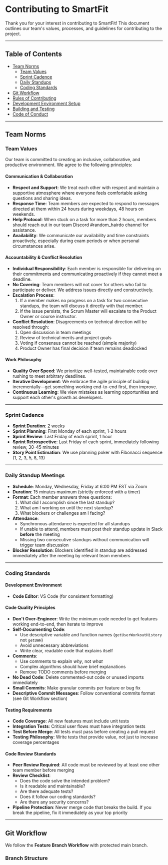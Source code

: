 # Contributing to SmartFit

Thank you for your interest in contributing to SmartFit! This document outlines our team's values, processes, and guidelines for contributing to the project.

---

## Table of Contents

- [Team Norms](#team-norms)
  - [Team Values](#team-values)
  - [Sprint Cadence](#sprint-cadence)
  - [Daily Standups](#daily-standup-meetings)
  - [Coding Standards](#coding-standards)
- [Git Workflow](#git-workflow)
- [Rules of Contributing](#rules-of-contributing)
- [Development Environment Setup](#development-environment-setup)
- [Building and Testing](#building-and-testing)
- [Code of Conduct](#code-of-conduct)

---

## Team Norms

### Team Values

Our team is committed to creating an inclusive, collaborative, and productive environment. We agree to the following principles:

#### Communication & Collaboration
- **Respect and Support**: We treat each other with respect and maintain a supportive atmosphere where everyone feels comfortable asking questions and sharing ideas.
- **Response Time**: Team members are expected to respond to messages directed at them within 24 hours during weekdays, 48 hours on weekends.
- **Help Protocol**: When stuck on a task for more than 2 hours, members should reach out in our team Discord #random_hairdo channel for assistance.
- **Availability**: We communicate our availability and time constraints proactively, especially during exam periods or when personal circumstances arise.

#### Accountability & Conflict Resolution
- **Individual Responsibility**: Each member is responsible for delivering on their commitments and communicating proactively if they cannot meet a deadline.
- **No Covering**: Team members will not cover for others who fail to participate or deliver. We address issues directly and constructively.
- **Escalation Process**: 
  1. If a member makes no progress on a task for two consecutive standups, the team will discuss it directly with that member.
  2. If the issue persists, the Scrum Master will escalate to the Product Owner or course instructor.
- **Conflict Resolution**: Disagreements on technical direction will be resolved through:
  1. Open discussion in team meetings
  2. Review of technical merits and project goals
  3. Voting if consensus cannot be reached (simple majority)
  4. Product Owner has final decision if team remains deadlocked

#### Work Philosophy
- **Quality Over Speed**: We prioritize well-tested, maintainable code over rushing to meet arbitrary deadlines.
- **Iterative Development**: We embrace the agile principle of building incrementally—get something working end-to-end first, then improve.
- **Continuous Learning**: We view mistakes as learning opportunities and support each other's growth as developers.

---

### Sprint Cadence

- **Sprint Duration**: 2 weeks
- **Sprint Planning**: First Monday of each sprint, 1-2 hours
- **Sprint Review**: Last Friday of each sprint, 1 hour
- **Sprint Retrospective**: Last Friday of each sprint, immediately following review, 30-45 minutes
- **Story Point Estimation**: We use planning poker with Fibonacci sequence (1, 2, 3, 5, 8, 13)

---

### Daily Standup Meetings

- **Schedule**: Monday, Wednesday, Friday at 6:00 PM EST via Zoom
- **Duration**: 15 minutes maximum (strictly enforced with a timer)
- **Format**: Each member answers three questions:
  1. What did I accomplish since the last standup?
  2. What am I working on until the next standup?
  3. What blockers or challenges am I facing?
- **Attendance**: 
  - Synchronous attendance is expected for all standups
  - If unable to attend, members must post their standup update in Slack **before** the meeting
  - Missing two consecutive standups without communication will trigger team discussion
- **Blocker Resolution**: Blockers identified in standup are addressed immediately after the meeting by relevant team members

---

### Coding Standards

#### Development Environment
- **Code Editor**: VS Code (for consistent formatting)

#### Code Quality Principles
- **Don't Over-Engineer**: Write the minimum code needed to get features working end-to-end, then iterate to improve
- **Self-Documenting Code**: 
  - Use descriptive variable and function names (`getUserWorkoutHistory` not `getUWH`)
  - Avoid unnecessary abbreviations
  - Write clear, readable code that explains itself
- **Comments**: 
  - Use comments to explain *why*, not *what*
  - Complex algorithms should have brief explanations
  - Remove TODO comments before merging
- **No Dead Code**: Delete commented-out code or unused imports immediately
- **Small Commits**: Make granular commits per feature or bug fix
- **Descriptive Commit Messages**: Follow conventional commits format (see Git Workflow section)

#### Testing Requirements
- **Code Coverage**: All new features must include unit tests
- **Integration Tests**: Critical user flows must have integration tests
- **Test Before Merge**: All tests must pass before creating a pull request
- **Testing Philosophy**: Write tests that provide value, not just to increase coverage percentages

#### Code Review Standards
- **Peer Review Required**: All code must be reviewed by at least one other team member before merging
- **Review Checklist**:
  - Does the code solve the intended problem?
  - Is it readable and maintainable?
  - Are there adequate tests?
  - Does it follow our coding standards?
  - Are there any security concerns?
- **Pipeline Protection**: Never merge code that breaks the build. If you break the pipeline, fix it immediately as your top priority

---

## Git Workflow

We follow the **Feature Branch Workflow** with protected main branch.

### Branch Structure